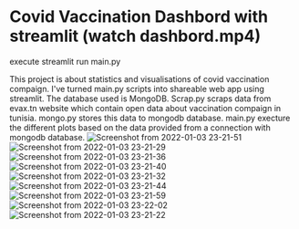 # Covid Vaccination Dashbord with streamlit (watch dashbord.mp4)

execute streamlit run main.py

This project is about statistics and visualisations of covid vaccination compaign.
I've turned main.py  scripts into shareable web app using streamlit.
The database used is MongoDB.
Scrap.py scraps data from evax.tn website which contain open data about vaccination compaign in tunisia.
mongo.py stores this data to mongodb database.
main.py execture the different plots based on the data provided from a connection with mongodb database.
![Screenshot from 2022-01-03 23-21-51](https://user-images.githubusercontent.com/92583830/147987227-d36e74e8-a21f-4626-a331-686fd4c8d90c.png)
![Screenshot from 2022-01-03 23-21-29](https://user-images.githubusercontent.com/92583830/147987233-80db2f54-605f-4966-9dd2-72b86136b4b8.png)
![Screenshot from 2022-01-03 23-21-36](https://user-images.githubusercontent.com/92583830/147987238-4b78472b-089c-4ecc-ae34-4370b04e090b.png)
![Screenshot from 2022-01-03 23-21-40](https://user-images.githubusercontent.com/92583830/147987243-3fcc3cf5-9d78-4f28-8958-077b36e27963.png)
![Screenshot from 2022-01-03 23-21-32](https://user-images.githubusercontent.com/92583830/147987249-42aa868f-d69f-4679-8a4d-737f9169db94.png)
![Screenshot from 2022-01-03 23-21-44](https://user-images.githubusercontent.com/92583830/147987255-fc860616-35c3-4ba0-93af-aa92a687e87b.png)
![Screenshot from 2022-01-03 23-21-59](https://user-images.githubusercontent.com/92583830/147987261-c19f416e-4e96-4846-8478-354838fcdf33.png)
![Screenshot from 2022-01-03 23-22-02](https://user-images.githubusercontent.com/92583830/147987268-06146d08-cce5-41b8-ad96-e092645208a2.png)
![Screenshot from 2022-01-03 23-21-22](https://user-images.githubusercontent.com/92583830/147987279-c0d8fbb1-0778-4652-86fd-8de52b4ed2ec.png)
